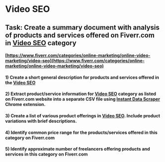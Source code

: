 # Video SEO
## Task: Create a summary document with analysis of products and services offered on Fiverr.com in [Video SEO](https://www.fiverr.com/categories/online-marketing/online-video-marketing/video-seo) category
#### [https://www.fiverr.com/categories/online-marketing/online-video-marketing/video-seo](https://www.fiverr.com/categories/online-marketing/online-video-marketing/video-seo)
#### 1) Create a short general description for products and services offered in the [Video SEO](https://www.fiverr.com/categories/online-marketing/online-video-marketing/video-seo)
#### 2) Extract product/service information for [Video SEO](https://www.fiverr.com/categories/online-marketing/online-video-marketing/video-seo) category as listed on Fiverr.com website into a separate CSV file using [Instant Data Scraper](https://chrome.google.com/webstore/detail/instant-data-scraper/ofaokhiedipichpaobibbnahnkdoiiah) Chrome extension.
#### 3) Create a list of various product offerings in [Video SEO](https://www.fiverr.com/categories/online-marketing/online-video-marketing/video-seo). Include product variations with brief descriptions.
#### 4) Identify common price range for the products/services offered in this category on Fiverr.com
#### 5) Identify approximate number of freelancers offering products and services in this category on Fiverr.com

